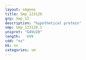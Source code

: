 ```yaml
---
layout: smgene
title: Smp_123120
grp: Smp_12
description: "hypothetical protein"
smp: Smp_123120.1
uniprot: "G4VLG9"
length:   699
cdd: "ns"
kk: ns
categories: sm
---
```


